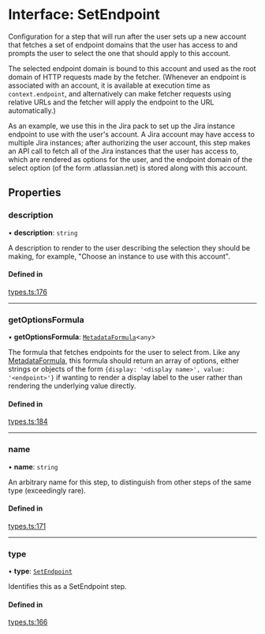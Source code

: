 # Interface: SetEndpoint

Configuration for a step that will run after the user sets up a new account
that fetches a set of endpoint domains that the user has access to and prompts
the user to select the one that should apply to this account.

The selected endpoint domain is bound to this account and used as the root domain
of HTTP requests made by the fetcher. (Whenever an endpoint is associated with
an account, it is available at execution time as `context.endpoint`, and alternatively
can make fetcher requests using relative URLs and the fetcher will apply the endpoint
to the URL automatically.)

As an example, we use this in the Jira pack to set up the Jira instance endpoint
to use with the user's account. A Jira account may have access to multiple
Jira instances; after authorizing the user account, this step makes an API call to
fetch all of the Jira instances that the user has access to, which are rendered as
options for the user, and the endpoint domain of the select option
(of the form <instance>.atlassian.net) is stored along with this account.

## Properties

### description

• **description**: `string`

A description to render to the user describing the selection they should be making,
for example, "Choose an instance to use with this account".

#### Defined in

[types.ts:176](https://github.com/coda/packs-sdk/blob/main/types.ts#L176)

___

### getOptionsFormula

• **getOptionsFormula**: [`MetadataFormula`](../types/MetadataFormula.md)<`any`\>

The formula that fetches endpoints for the user
to select from. Like any [MetadataFormula](../types/MetadataFormula.md), this formula should return
an array of options, either strings or objects of the form
`{display: '<display name>', value: '<endpoint>'}` if wanting to render a display
label to the user rather than rendering the underlying value directly.

#### Defined in

[types.ts:184](https://github.com/coda/packs-sdk/blob/main/types.ts#L184)

___

### name

• **name**: `string`

An arbitrary name for this step, to distinguish from other steps of the same type
(exceedingly rare).

#### Defined in

[types.ts:171](https://github.com/coda/packs-sdk/blob/main/types.ts#L171)

___

### type

• **type**: [`SetEndpoint`](../enums/PostSetupType.md#setendpoint)

Identifies this as a SetEndpoint step.

#### Defined in

[types.ts:166](https://github.com/coda/packs-sdk/blob/main/types.ts#L166)
